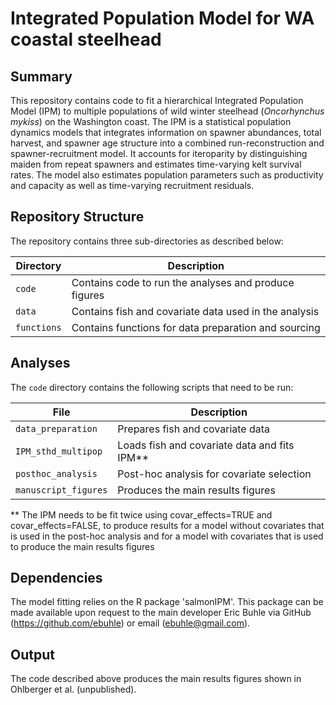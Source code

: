 # Integrated Population Model for WA coastal steelhead

## Summary
This repository contains code to fit a hierarchical Integrated Population Model (IPM) to multiple populations of wild winter steelhead (_Oncorhynchus mykiss_) on the Washington coast. The IPM is a statistical population dynamics models that integrates information on spawner abundances, total harvest, and spawner age structure into a combined run-reconstruction and spawner-recruitment model. It accounts for iteroparity by distinguishing maiden from repeat spawners and estimates time-varying kelt survival rates. The model also estimates population parameters such as productivity and capacity as well as time-varying recruitment residuals.

## Repository Structure 
The repository contains three sub-directories as described below:

| Directory   | Description                                           |
| ----------- | ----------------------------------------------------- |
| `code`      | Contains code to run the analyses and produce figures |
| `data`      | Contains fish and covariate data used in the analysis |
| `functions` | Contains functions for data preparation and sourcing  |

## Analyses
The `code` directory contains the following scripts that need to be run:

| File                 | Description                                  |
| -------------------- | -------------------------------------------- |
| `data_preparation`   | Prepares fish and covariate data             |
| `IPM_sthd_multipop`  | Loads fish and covariate data and fits IPM** |
| `posthoc_analysis`   | Post-hoc analysis for covariate selection    |
| `manuscript_figures` | Produces the main results figures            |

** The IPM needs to be fit twice using covar_effects=TRUE and covar_effects=FALSE, to produce results for a model without covariates that is used in the post-hoc analysis and for a model with covariates that is used to produce the main results figures 

## Dependencies
The model fitting relies on the R package 'salmonIPM'. This package can be made available upon request to the main developer Eric Buhle via GitHub (https://github.com/ebuhle) or email (<ebuhle@gmail.com>).

## Output
The code described above produces the main results figures shown in Ohlberger et al. (unpublished).
